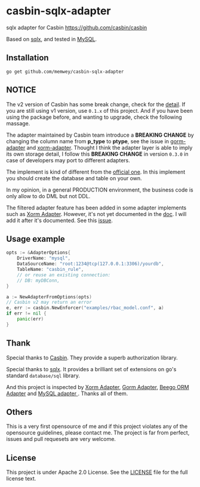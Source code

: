 # casbin-sqlx-adapter
sqlx adapter for Casbin https://github.com/casbin/casbin

Based on [sqlx](https://github.com/jmoiron/sqlx), and tested in [MySQL](https://github.com/go-sql-driver/mysql).

## Installation

    go get github.com/memwey/casbin-sqlx-adapter

## NOTICE

The v2 version of Casbin has some break change, check for the [detail](https://github.com/casbin/casbin/releases/tag/v2.0.0). If you are still using v1 version, use `0.1.x` of this project. And if you have been using the package before, and wanting to upgrade, check the following massage.

The adapter maintained by Casbin team introduce a **BREAKING CHANGE** by changing the column name from **p_type** to **ptype**, see the issue in [gorm-adapter](https://github.com/casbin/gorm-adapter/issues/156) and [xorm-adapter](https://github.com/casbin/xorm-adapter/issues/53). Thought I think the adapter layer is able to imply its own storage detail, I follow this **BREAKING CHANGE** in version `0.3.0` in case of developers may port to different adapters.

The implement is kind of different from the [official one](https://casbin.org/docs/adapters). In this implement you should create the database and table on your own.

In my opinion, in a general PRODUCTION environment, the business code is only allow to do DML but not DDL.

The filtered adapter feature has been added in some adapter implements such as [Xorm Adapter](https://github.com/casbin/xorm-adapter). However, it's not yet documented in the [doc](https://casbin.org/docs/en/adapters). I will add it after it's documented. See this [issue](https://github.com/casbin/casbin/issues/707).

## Usage example

```go
opts := &AdapterOptions{
    DriverName: "mysql",
    DataSourceName: "root:1234@tcp(127.0.0.1:3306)/yourdb",
    TableName: "casbin_rule",
    // or reuse an existing connection:
    // DB: myDBConn,
}

a := NewAdapterFromOptions(opts)
// Casbin v2 may return an error
e, err := casbin.NewEnforcer("examples/rbac_model.conf", a)
if err != nil {
    panic(err)
}
```

## Thank

Special thanks to [Casbin](https://github.com/casbin). They provide a superb authorization library.

Special thanks to [sqlx](https://github.com/jmoiron/sqlx). It provides a brilliant set of extensions on go's standard `database/sql` library.

And this project is inspected by [Xorm Adapter](https://github.com/casbin/xorm-adapter), [Gorm Adapter](https://github.com/casbin/gorm-adapter), [Beego ORM Adapter](https://github.com/casbin/beego-orm-adapter) and [MySQL adapter
](https://github.com/casbin/mysql-adapter). Thanks all of them.

## Others

This is a very first opensource of me and if this project violates any of the opensource guidelines, please contact me. The project is far from perfect, issues and pull requesets are very welcome.

## License

This project is under Apache 2.0 License. See the [LICENSE](LICENSE) file for the full license text.
